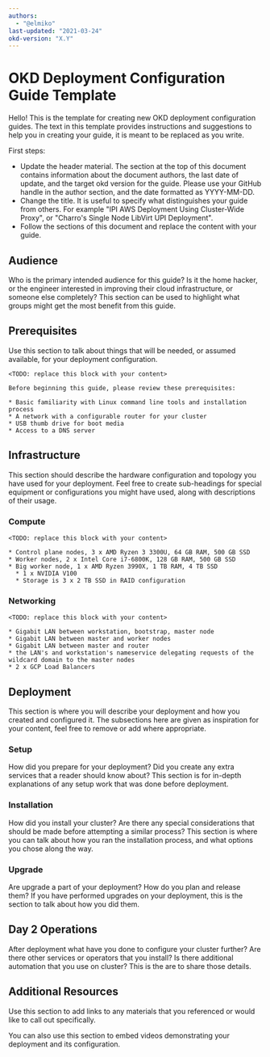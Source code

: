 ```yaml
---
authors:
  - "@elmiko"
last-updated: "2021-03-24"
okd-version: "X.Y"
---
```

# OKD Deployment Configuration Guide Template

Hello! This is the template for creating new OKD deployment configuration guides.
The text in this template provides instructions and suggestions to help you in
creating your guide, it is meant to be replaced as you write.

First steps:
* Update the header material. The section at the top of this document contains information about
  the document authors, the last date of update, and the target okd version for the guide. Please use
  your GitHub handle in the author section, and the date formatted as YYYY-MM-DD.
* Change the title. It is useful to specify what distinguishes your guide from others. For example
  "IPI AWS Deployment Using Cluster-Wide Proxy", or "Charro's Single Node LibVirt UPI Deployment".
* Follow the sections of this document and replace the content with your guide.

## Audience

Who is the primary intended audience for this guide? Is it the home hacker, or the engineer interested
in improving their cloud infrastructure, or someone else completely? This section can be used to highlight
what groups might get the most benefit from this guide.

## Prerequisites

Use this section to talk about things that will be needed, or assumed available, for your deployment
configuration.

```
<TODO: replace this block with your content>

Before beginning this guide, please review these prerequisites:

* Basic familiarity with Linux command line tools and installation process
* A network with a configurable router for your cluster
* USB thumb drive for boot media
* Access to a DNS server
```

## Infrastructure

This section should describe the hardware configuration and topology you have used for your deployment.
Feel free to create sub-headings for special equipment or configurations you might have used, along
with descriptions of their usage.

### Compute

```
<TODO: replace this block with your content>

* Control plane nodes, 3 x AMD Ryzen 3 3300U, 64 GB RAM, 500 GB SSD
* Worker nodes, 2 x Intel Core i7-6800K, 128 GB RAM, 500 GB SSD
* Big worker node, 1 x AMD Ryzen 3990X, 1 TB RAM, 4 TB SSD
  * 1 x NVIDIA V100
  * Storage is 3 x 2 TB SSD in RAID configuration
```

### Networking

```
<TODO: replace this block with your content>

* Gigabit LAN between workstation, bootstrap, master node
* Gigabit LAN between master and worker nodes
* Gigabit LAN between master and router
* the LAN's and workstation's nameservice delegating requests of the wildcard domain to the master nodes
* 2 x GCP Load Balancers
```

## Deployment

This section is where you will describe your deployment and how you created and configured it. The
subsections here are given as inspiration for your content, feel free to remove or add where
appropriate.

### Setup

How did you prepare for your deployment? Did you create any extra services that a reader should know about?
This section is for in-depth explanations of any setup work that was done before deployment.

### Installation

How did you install your cluster? Are there any special considerations that should be made before attempting
a similar process? This section is where you can talk about how you ran the installation process, and what
options you chose along the way.

### Upgrade

Are upgrade a part of your deployment? How do you plan and release them? If you have performed upgrades on
your deployment, this is the section to talk about how you did them.

## Day 2 Operations

After deployment what have you done to configure your cluster further? Are there other services or
operators that you install? Is there additional automation that you use on cluster? This is the are
to share those details.

## Additional Resources

Use this section to add links to any materials that you referenced or would like to call out specifically.

You can also use this section to embed videos demonstrating your deployment and its configuration.
